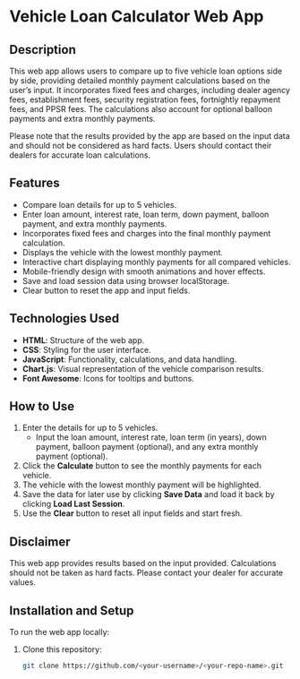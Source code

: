 # Vehicle Loan Calculator Web App

## Description

This web app allows users to compare up to five vehicle loan options side by side, providing detailed monthly payment calculations based on the user’s input. It incorporates fixed fees and charges, including dealer agency fees, establishment fees, security registration fees, fortnightly repayment fees, and PPSR fees. The calculations also account for optional balloon payments and extra monthly payments. 

Please note that the results provided by the app are based on the input data and should not be considered as hard facts. Users should contact their dealers for accurate loan calculations.

## Features
- Compare loan details for up to 5 vehicles.
- Enter loan amount, interest rate, loan term, down payment, balloon payment, and extra monthly payments.
- Incorporates fixed fees and charges into the final monthly payment calculation.
- Displays the vehicle with the lowest monthly payment.
- Interactive chart displaying monthly payments for all compared vehicles.
- Mobile-friendly design with smooth animations and hover effects.
- Save and load session data using browser localStorage.
- Clear button to reset the app and input fields.

## Technologies Used

- **HTML**: Structure of the web app.
- **CSS**: Styling for the user interface.
- **JavaScript**: Functionality, calculations, and data handling.
- **Chart.js**: Visual representation of the vehicle comparison results.
- **Font Awesome**: Icons for tooltips and buttons.

## How to Use

1. Enter the details for up to 5 vehicles.
    - Input the loan amount, interest rate, loan term (in years), down payment, balloon payment (optional), and any extra monthly payment (optional).
2. Click the **Calculate** button to see the monthly payments for each vehicle.
3. The vehicle with the lowest monthly payment will be highlighted.
4. Save the data for later use by clicking **Save Data** and load it back by clicking **Load Last Session**.
5. Use the **Clear** button to reset all input fields and start fresh.

## Disclaimer

This web app provides results based on the input provided. Calculations should not be taken as hard facts. Please contact your dealer for accurate values.

## Installation and Setup

To run the web app locally:
1. Clone this repository:
   ```bash
   git clone https://github.com/<your-username>/<your-repo-name>.git
